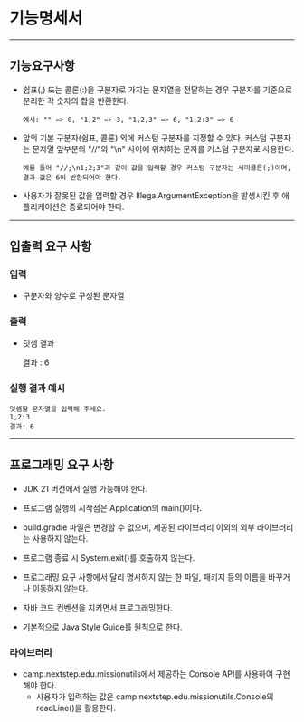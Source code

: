 # 기능명세서 

---
## 기능요구사항

* 쉼표(,) 또는 콜론(:)을 구분자로 가지는 문자열을 전달하는 경우 구분자를 기준으로 분리한 각 숫자의 합을 반환한다.

      예시: "" => 0, "1,2" => 3, "1,2,3" => 6, "1,2:3" => 6



* 앞의 기본 구분자(쉼표, 콜론) 외에 커스텀 구분자를 지정할 수 있다. 커스텀 구분자는 문자열 앞부분의 "//"와 "\n" 사이에 위치하는 문자를 커스텀 구분자로 사용한다.

      예를 들어 "//;\n1;2;3"과 같이 값을 입력할 경우 커스텀 구분자는 세미콜론(;)이며, 결과 값은 6이 반환되어야 한다.



* 사용자가 잘못된 값을 입력할 경우 IllegalArgumentException을 발생시킨 후 애플리케이션은 종료되어야 한다.
---
## 입출력 요구 사항
### 입력
* 구분자와 양수로 구성된 문자열

### 출력
* 덧셈 결과


    결과 : 6
### 실행 결과 예시
    덧셈할 문자열을 입력해 주세요.
    1,2:3
    결과: 6


---
## 프로그래밍 요구 사항
* JDK 21 버전에서 실행 가능해야 한다.


* 프로그램 실행의 시작점은 Application의 main()이다.


* build.gradle 파일은 변경할 수 없으며, 제공된 라이브러리 이외의 외부 라이브러리는 사용하지 않는다.


* 프로그램 종료 시 System.exit()를 호출하지 않는다.


* 프로그래밍 요구 사항에서 달리 명시하지 않는 한 파일, 패키지 등의 이름을 바꾸거나 이동하지 않는다.


* 자바 코드 컨벤션을 지키면서 프로그래밍한다.


* 기본적으로 Java Style Guide를 원칙으로 한다.


### 라이브러리
* camp.nextstep.edu.missionutils에서 제공하는 Console API를 사용하여 구현해야 한다.
  * 사용자가 입력하는 값은 camp.nextstep.edu.missionutils.Console의 readLine()을 활용한다.